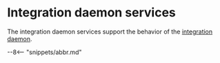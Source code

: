 <!-- SPDX-License-Identifier: CC-BY-4.0 -->
<!-- Copyright Contributors to the ODPi Egeria project 2020. -->

# Integration daemon services

The integration daemon services support the behavior of the [integration daemon](/egeria-docs/concepts/integration-daemon).


--8<-- "snippets/abbr.md"